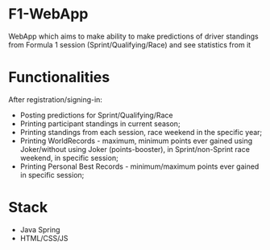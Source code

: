 # F1-WebApp
WebApp which aims to make ability to make predictions of driver standings from Formula 1 session (Sprint/Qualifying/Race) and see statistics from it

# Functionalities
After registration/signing-in:
- Posting predictions for Sprint/Qualifying/Race
- Printing participant standings in current season;
- Printing standings from each session, race weekend in the specific year;
- Printing WorldRecords - maximum, minimum points ever gained using Joker/without using Joker (points-booster), in Sprint/non-Sprint race weekend, in specific session;
- Printing Personal Best Records - minimum/maximum points ever gained in specific session;

# Stack
- Java Spring
- HTML/CSS/JS
